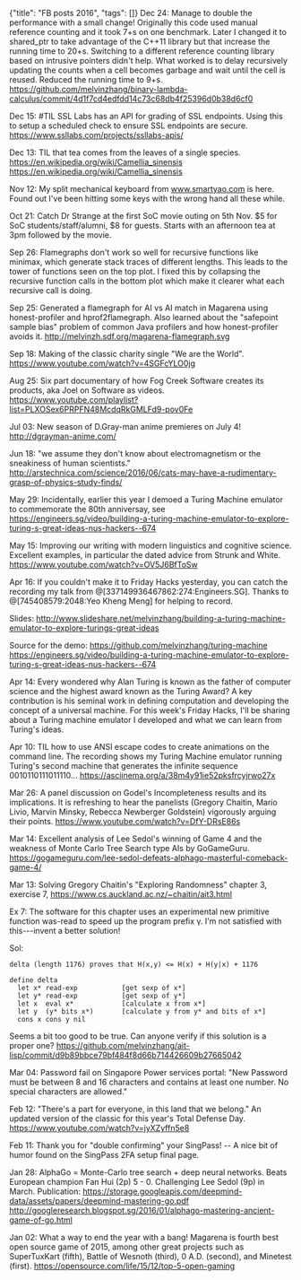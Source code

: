 {"title": "FB posts 2016", "tags": []}
Dec 24: Manage to double the performance with a small change! Originally this code used manual reference counting and it took 7+s on one benchmark. Later I changed it to shared_ptr to take advantage of the C++11 library but that increase the running time to 20+s. Switching to a different reference counting library based on intrusive pointers didn't help. What worked is to delay recursively updating the counts when a cell becomes garbage and wait until the cell is reused. Reduced the running time to 9+s.
https://github.com/melvinzhang/binary-lambda-calculus/commit/4d1f7cd4edfdd14c73c68db4f25396d0b38d6cf0

Dec 15: #TIL SSL Labs has an API for grading of SSL endpoints. Using this to setup a scheduled check to ensure SSL endpoints are secure.
https://www.ssllabs.com/projects/ssllabs-apis/

Dec 13: TIL that tea comes from the leaves of a single species. https://en.wikipedia.org/wiki/Camellia_sinensis
https://en.wikipedia.org/wiki/Camellia_sinensis

Nov 12: My split mechanical keyboard from www.smartyao.com is here. Found out I've been hitting some keys with the wrong hand all these while.

Oct 21: Catch Dr Strange at the first SoC movie outing on 5th Nov. $5 for SoC students/staff/alumni, $8 for guests. Starts with an afternoon tea at 3pm followed by the movie.

Sep 26: Flamegraphs don't work so well for recursive functions like minimax, which generate stack traces of different lengths. This leads to the tower of functions seen on the top plot. I fixed this by collapsing the recursive function calls in the bottom plot which make it clearer what each recursive call is doing.

Sep 25: Generated a flamegraph for AI vs AI match in Magarena using honest-profiler and hprof2flamegraph. Also learned about the "safepoint sample bias" problem of common Java profilers and how honest-profiler avoids it.
http://melvinzh.sdf.org/magarena-flamegraph.svg

Sep 18: Making of the classic charity single "We are the World".
https://www.youtube.com/watch?v=4SGFcYLO0jg

Aug 25: Six part documentary of how Fog Creek Software creates its products, aka Joel on Software as videos.
https://www.youtube.com/playlist?list=PLXOSex6PRPFN48McdqRkGMLFd9-pov0Fe

Jul 03: New season of D.Gray-man anime premieres on July 4!
http://dgrayman-anime.com/

Jun 18: "we assume they don't know about electromagnetism or the sneakiness of human scientists."
http://arstechnica.com/science/2016/06/cats-may-have-a-rudimentary-grasp-of-physics-study-finds/

May 29: Incidentally, earlier this year I demoed a Turing Machine emulator to commemorate the 80th anniversay, see https://engineers.sg/video/building-a-turing-machine-emulator-to-explore-turing-s-great-ideas-nus-hackers--674

May 15: Improving our writing with modern linguistics and cognitive science. Excellent examples, in particular the dated advice from Strunk and White.
https://www.youtube.com/watch?v=OV5J6BfToSw

Apr 16: If you couldn't make it to Friday Hacks yesterday, you can catch the recording my talk from @[337149936467862:274:Engineers.SG]. Thanks to @[745408579:2048:Yeo Kheng Meng] for helping to record.

Slides: http://www.slideshare.net/melvinzhang/building-a-turing-machine-emulator-to-explore-turings-great-ideas

Source for the demo: https://github.com/melvinzhang/turing-machine
https://engineers.sg/video/building-a-turing-machine-emulator-to-explore-turing-s-great-ideas-nus-hackers--674

Apr 14: Every wondered why Alan Turing is known as the father of computer science and the highest award known as the Turing Award? A key contribution is his seminal work in defining computation and developing the concept of a universal machine. For this week's Friday Hacks, I'll be sharing about a Turing machine emulator I developed and what we can learn from Turing's ideas.

Apr 10: TIL how to use ANSI escape codes to create animations on the command line. The recording shows my Turing Machine emulator running Turing's second machine that generates the infinite sequence 0010110111011110...
https://asciinema.org/a/38m4y91ie52pksfrcyjrwo27x

Mar 26: A panel discussion on Godel's Incompleteness results and its implications. It is refreshing to hear the panelists (Gregory Chaitin, Mario Livio, Marvin Minsky, Rebecca Newberger Goldstein) vigorously arguing their points.
https://www.youtube.com/watch?v=DfY-DRsE86s

Mar 14: Excellent analysis of Lee Sedol's winning of Game 4 and the weakness of Monte Carlo Tree Search type AIs by GoGameGuru.
https://gogameguru.com/lee-sedol-defeats-alphago-masterful-comeback-game-4/

Mar 13: Solving Gregory Chaitin's "Exploring Randomness" chapter 3, exercise 7, https://www.cs.auckland.ac.nz/~chaitin/ait3.html

Ex 7: The software for this chapter uses an experimental new primitive function was-read to speed up the program prefix γ. I'm not satisfied with this---invent a better solution!

Sol:
```
delta (length 1176) proves that H(x,y) <= H(x) + H(y|x) + 1176

define delta
  let x* read-exp           [get sexp of x*]
  let y* read-exp           [get sexp of y*]
  let x  eval x*            [calculate x from x*]
  let y  (y* bits x*)       [calculate y from y* and bits of x*]
  cons x cons y nil
```
Seems a bit too good to be true. Can anyone verify if this solution is a proper one?
https://github.com/melvinzhang/ait-lisp/commit/d9b89bbce79bf484f8d66b714426609b27665042

Mar 04: Password fail on Singapore Power services portal: "New Password must be between 8 and 16 characters and contains at least one number. No special characters are allowed."

Feb 12: "There's a part for everyone, in this land that we belong." An updated version of the classic for this year's Total Defense Day.
https://www.youtube.com/watch?v=jyXZyffn5e8

Feb 11: Thank you for "double confirming" your SingPass! -- A nice bit of humor found on the SingPass 2FA setup final page.

Jan 28: AlphaGo = Monte-Carlo tree search + deep neural networks. Beats European champion Fan Hui (2p) 5 - 0. Challenging Lee Sedol (9p) in March.
Publication: https://storage.googleapis.com/deepmind-data/assets/papers/deepmind-mastering-go.pdf
http://googleresearch.blogspot.sg/2016/01/alphago-mastering-ancient-game-of-go.html

Jan 02: What a way to end the year with a bang! Magarena is fourth best open source game of 2015, among other great projects such as SuperTuxKart (fifth), Battle of Wesnoth (third), 0 A.D. (second), and  Minetest (first).
https://opensource.com/life/15/12/top-5-open-gaming

